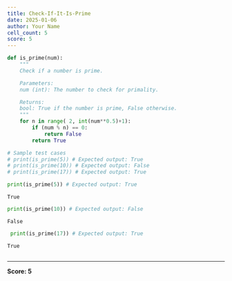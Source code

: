 ```yaml
---
title: Check-If-It-Is-Prime
date: 2025-01-06
author: Your Name
cell_count: 5
score: 5
---
```


```python
def is_prime(num):
    """
    Check if a number is prime.

    Parameters:
    num (int): The number to check for primality.

    Returns:
    bool: True if the number is prime, False otherwise.
    """
    for n in range( 2, int(num**0.5)+1):   
        if (num % n) == 0:
            return False
        return True

# Sample test cases
# print(is_prime(5)) # Expected output: True
# print(is_prime(10)) # Expected output: False
# print(is_prime(17)) # Expected output: True
```


```python
print(is_prime(5)) # Expected output: True
```

    True



```python
print(is_prime(10)) # Expected output: False
```

    False



```python
 print(is_prime(17)) # Expected output: True
```

    True



```python

```


---
**Score: 5**
